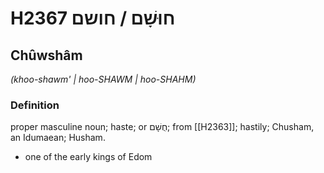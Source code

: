 # H2367 חוּשָׁם / חושם

## Chûwshâm

_(khoo-shawm' | hoo-SHAWM | hoo-SHAHM)_

### Definition

proper masculine noun; haste; or חֻשָׁם; from [[H2363]]; hastily; Chusham, an Idumaean; Husham.

- one of the early kings of Edom
